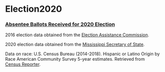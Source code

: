 # Election2020

### [Absentee Ballots Received for 2020 Election](https://mfp.ms/voting)
2016 election data obtained from the [Election Assistance Commission](https://www.eac.gov/research-and-data/datasets-codebooks-and-surveys).

2020 election data obtained from the [Mississippi Secretary of State](https://github.com/mississippifreepress/Election2020/tree/main/2020%20MS%20Received%20Absentees). 

Data on race: U.S. Census Bureau (2014-2018). Hispanic or Latino Origin by Race American Community Survey 5-year estimates. Retrieved from [Census Reporter](https://censusreporter.org).
